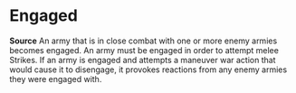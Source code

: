 ﻿---
id: '48'
name: Engaged

---
# Engaged

**Source** 
An army that is in close combat with one or more enemy armies becomes engaged. An army must be engaged in order to attempt melee Strikes. If an army is engaged and attempts a maneuver war action that would cause it to disengage, it provokes reactions from any enemy armies they were engaged with.